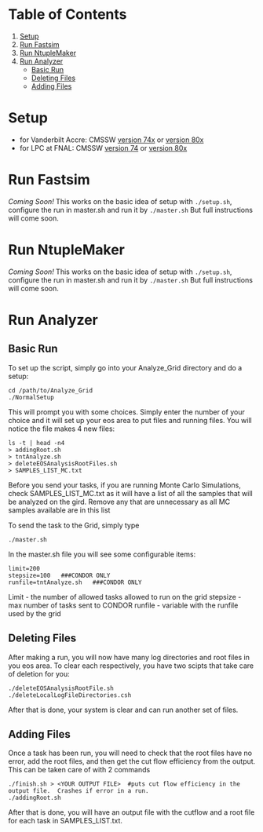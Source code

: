 # Table of Contents
1. [Setup](#setup)
2. [Run Fastsim](#run-fastsim)
3. [Run NtupleMaker](#run-ntuplemaker)
4. [Run Analyzer](#run-analyzer)
   - [Basic Run](#basic-run)
   - [Deleting Files](#deleting-files)
   - [Adding Files](#adding-files)

# Setup

- for Vanderbilt Accre: CMSSW [version 74x](https://github.com/dteague/Generation/tree/Slurm74x) or [version 80x](https://github.com/dteague/Generation/tree/Slurm80x)
- for LPC at FNAL: CMSSW [version 74](https://github.com/dteague/Generation/tree/Condor74x) or [version 80x](https://github.com/dteague/Generation/tree/Condor80x)

# Run Fastsim

_Coming Soon!_
This works on the basic idea of setup with ```./setup.sh```, configure the run in master.sh and run it by ```./master.sh``` But full instructions will come soon.

# Run NtupleMaker

_Coming Soon!_
This works on the basic idea of setup with ```./setup.sh```, configure the run in master.sh and run it by ```./master.sh``` But full instructions will come soon.

# Run Analyzer

## Basic Run

To set up the script, simply go into your Analyze_Grid directory and do a setup:
```
cd /path/to/Analyze_Grid
./NormalSetup
```
This will prompt you with some choices.  Simply enter the number of your choice and it will set up your eos area to put files and running files.  You will notice the file makes 4 new files:
```
ls -t | head -n4
> addingRoot.sh
> tntAnalyze.sh
> deleteEOSAnalysisRootFiles.sh
> SAMPLES_LIST_MC.txt
```
Before you send your tasks, if you are running Monte Carlo Simulations, check SAMPLES_LIST_MC.txt as it will have a list of all the samples that will be analyzed on the gird.  Remove any that are unnecessary as all MC samples available are in this list

To send the task to the Grid, simply type
```
./master.sh
```
In the master.sh file you will see some configurable items:
```
limit=200 
stepsize=100   ###CONDOR ONLY
runfile=tntAnalyze.sh   ###CONDOR ONLY
```
Limit    - the number of allowed tasks allowed to run on the grid
stepsize - max number of tasks sent to CONDOR
runfile  - variable with the runfile used by the grid

## Deleting Files

After making a run, you will now have many log directories and root files in you eos area.  To clear each respectively, you have two scipts that take care of deletion for you:
```
./deleteEOSAnalysisRootFile.sh
./deleteLocalLogFileDirectories.csh
```
After that is done, your system is clear and can run another set of files.

## Adding Files
Once a task has been run, you will need to check that the root files have no error, add the root files, and then get the cut flow efficiency from the output.  This can be taken care of with 2 commands
```
./finish.sh > <YOUR OUTPUT FILE>  #puts cut flow efficiency in the output file.  Crashes if error in a run.
./addingRoot.sh
```
After that is done, you will have an output file with the cutflow and a root file for each task in SAMPLES_LIST.txt.

